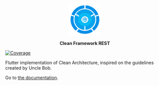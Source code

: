 <p align="center">
<img src="https://raw.githubusercontent.com/AcmeSoftwareLLC/clean_framework/main/images/clean-framework.png" height="100" alt="Clean Framework"/>
</p>

<p align="center">
<strong>Clean Framework REST</strong>
</p>

[![Coverage](https://codecov.io/gh/AcmeSoftwareLLC/clean_framework/branch/main/graph/badge.svg)](https://codecov.io/gh/AcmeSoftwareLLC/clean_framework)

Flutter implementation of Clean Architecture, inspired on the guidelines created by Uncle Bob.

Go to [the documentation](https://docs.page/AcmeSoftwareLLC/clean_framework).